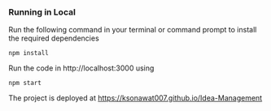 ### Running in Local

Run the following command in your terminal or command prompt to install the required dependencies
```
npm install
```
Run the code in http://localhost:3000 using
```
npm start
```

The project is deployed at https://ksonawat007.github.io/Idea-Management
